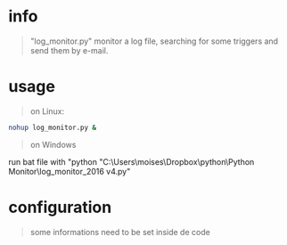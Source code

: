 # info

> "log_monitor.py" monitor a log file, searching for some triggers and send them by e-mail.

# usage

> on Linux:

```sh
nohup log_monitor.py &
```

> on Windows

run bat file with "python "C:\Users\moises\Dropbox\python\Python Monitor\log_monitor_2016 v4.py"

# configuration

> some informations need to be set inside de code





